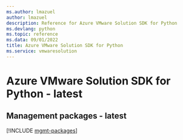 ```yaml
---
ms.author: lmazuel
author: lmazuel
description: Reference for Azure VMware Solution SDK for Python
ms.devlang: python
ms.topic: reference
ms.data: 09/01/2022
title: Azure VMware Solution SDK for Python
ms.service: vmwaresolution
---
```

# Azure VMware Solution SDK for Python - latest

## Management packages - latest
[!INCLUDE [mgmt-packages](vmware-solution-mgmt-index.md)]